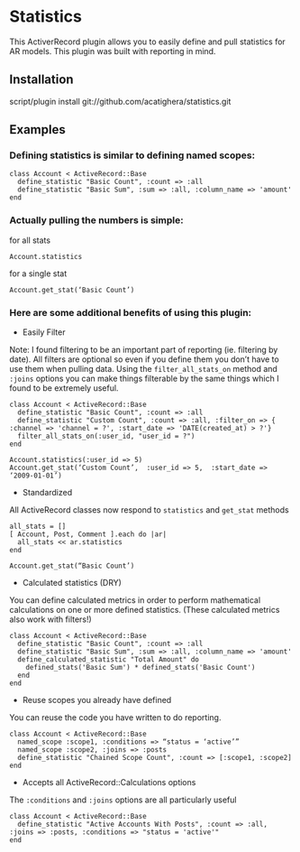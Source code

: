 # Statistics

This ActiverRecord plugin allows you to easily define and pull statistics for AR models. This plugin was built with reporting in mind.

## Installation
script/plugin install git://github.com/acatighera/statistics.git

## Examples
### Defining statistics is similar to defining named scopes:

    class Account < ActiveRecord::Base
      define_statistic "Basic Count", :count => :all
      define_statistic "Basic Sum", :sum => :all, :column_name => 'amount'
    end

### Actually pulling the numbers is simple:

for all stats

    Account.statistics

for a single stat

    Account.get_stat(‘Basic Count’)

### Here are some additional benefits of using this plugin:

* Easily Filter

Note: I found filtering to be an important part of reporting (ie. filtering by date). All filters are optional so even if you define them you don’t have to use them when pulling data. Using the `filter_all_stats_on` method and `:joins` options you can make things filterable by the same things which I found to be extremely useful.

    class Account < ActiveRecord::Base
      define_statistic "Basic Count", :count => :all
      define_statistic "Custom Count", :count => :all, :filter_on => { :channel => 'channel = ?', :start_date => 'DATE(created_at) > ?'}
      filter_all_stats_on(:user_id, "user_id = ?")
    end

    Account.statistics(:user_id => 5)
    Account.get_stat(‘Custom Count’,  :user_id => 5,  :start_date => ‘2009-01-01’)

* Standardized

All ActiveRecord classes now respond to `statistics` and `get_stat` methods

    all_stats = []
    [ Account, Post, Comment ].each do |ar|
      all_stats << ar.statistics
    end

    Account.get_stat(“Basic Count’)

* Calculated statistics (DRY)

You can define calculated metrics in order to perform mathematical calculations on one or more defined statistics. (These calculated metrics also work with filters!) 

    class Account < ActiveRecord::Base
      define_statistic "Basic Count", :count => :all
      define_statistic "Basic Sum", :sum => :all, :column_name => 'amount'
      define_calculated_statistic "Total Amount" do
        defined_stats('Basic Sum') * defined_stats('Basic Count')
      end
    end

* Reuse scopes you already have defined

You can reuse the code you have written to do reporting.

    class Account < ActiveRecord::Base
      named_scope :scope1, :conditions => “status = ‘active’”
      named_scope :scope2, :joins => :posts
      define_statistic "Chained Scope Count", :count => [:scope1, :scope2]
    end

* Accepts all ActiveRecord::Calculations options

The `:conditions` and `:joins` options are all particularly useful

    class Account < ActiveRecord::Base
      define_statistic "Active Accounts With Posts", :count => :all, :joins => :posts, :conditions => "status = 'active'"
    end

